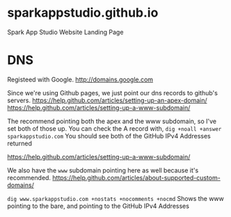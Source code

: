 # sparkappstudio.github.io
Spark App Studio Website Landing Page


# DNS
Registeed with Google.
http://domains.google.com

Since we're using Github pages, we just point our dns records to github's servers.
https://help.github.com/articles/setting-up-an-apex-domain/
https://help.github.com/articles/setting-up-a-www-subdomain/

The recommend pointing both the apex and the www subdomain, so I've set both of those up.
You can check the A record with,
`dig +noall +answer sparkappstudio.com`
You should see both of the GitHub IPv4 Addresses returned

https://help.github.com/articles/setting-up-a-www-subdomain/

We also have the `www` subdomain pointing here as well because it's recommended.
https://help.github.com/articles/about-supported-custom-domains/

`dig www.sparkappstudio.com +nostats +nocomments +nocmd`
Shows the www pointing to the bare, and pointing to the GitHub IPv4 Addresses
